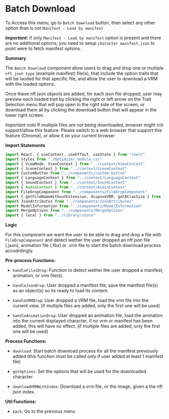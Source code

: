 # Batch Download

To Access this menu, go to `Batch Download` button, then select any other option than is not `Manifest - Load by manifest`

***Important:*** if only `Manifest - Load by manifest` option is present and there are no additional options, you need to setup `character manifest.json` to point were to fetch manifest options.

**Summary**

The `Batch Download` component allow users to drag and drop one or mutliple `nft json type` (example manifest) file(s), that include the option traits that will be laoded for that specific file, and allow the user to download a VRM with the loaded options.

Once these nft json objects are added, for each json file dropped, user may preview each loaded trait by clicking the right or left arrow on the Trait Selection menu that will pop open in the right side of the screen, or download them all by clicking the download button that will appear in the lower right screen.

*Important note* 
If multiple files are not being downloaded, browser might not support/allow this feature. Please switch to a web browser that support this feature (Chrome), or allow it on your current browser

**Import Statements**

```jsx
import React, { useContext, useEffect, useState } from "react"
import styles from "./Optimizer.module.css"
import { ViewMode, ViewContext } from "../context/ViewContext"
import { SceneContext } from "../context/SceneContext"
import CustomButton from "../components/custom-button"
import { LanguageContext } from "../context/LanguageContext"
import { SoundContext } from "../context/SoundContext"
import { AudioContext } from "../context/AudioContext"
import FileDropComponent from "../components/FileDropComponent"
import { getFileNameWithoutExtension, disposeVRM, getAtlasSize } from "../library/utils"
import JsonAttributes from "../components/JsonAttributes"
import ModelInformation from "../components/ModelInformation"
import MergeOptions from "../components/MergeOptions"
import { local } from "../library/store"
```

**Logic**

For this component we want the user to be able to drag and drop a file with `FileDropComponent` and detect wether the user dropped an nft json file (.json), animation file (.fbx) or .vrm file to start the batch download process accodrdingly.

**Pre-process Functions:**

- `handleFilesDrop`: Function to detect wether the user dropped a manifest, animation, or vrm file(s).

- `handleJsonDrop`: User dropped a manifest file, save the manifest file(s) as an object(s) so its ready to load its content.

- `handleVRMDrop`: User dropped a VRM file, load the vrm file into the current view. (if multiple files are added, only the first one will be used)

- `handleAnimationDrop`: User dropped an animation file, load the animation into the current displayed character, if no vrm or manifest has been added, this will have no effect. (if multiple files are added, only the first one will be used)


**Process Functions:**

- `download`: Start batch download process for all the manifest previously added (this function must be called only if user added at least 1 manifest file)

- `getOptions`: Set the options that will be used for the downloaded character

- `downloadVRMWithIndex`: Download a vrm file, or the image, given a the nft json index.


**Util Functions:**

- `back`: Go to the previous menu 
